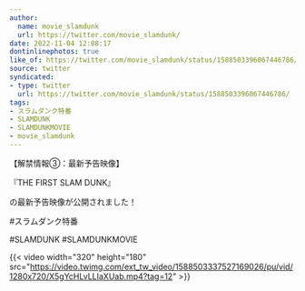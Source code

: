 ```yaml
---
author:
  name: movie_slamdunk
  url: https://twitter.com/movie_slamdunk/
date: 2022-11-04 12:08:17
dontinlinephotos: true
like_of: https://twitter.com/movie_slamdunk/status/1588503396067446786/
source: twitter
syndicated:
- type: twitter
  url: https://twitter.com/movie_slamdunk/status/1588503396067446786/
tags:
- スラムダンク特番
- SLAMDUNK
- SLAMDUNKMOVIE
- movie_slamdunk
---
```


【解禁情報③：最新予告映像】

『THE FIRST SLAM DUNK』

の最新予告映像が公開されました！



#スラムダンク特番

#SLAMDUNK #SLAMDUNKMOVIE 

{{< video width="320" height="180" src="https://video.twimg.com/ext_tw_video/1588503337527169026/pu/vid/1280x720/X5gYcHLvLLIaXUab.mp4?tag=12" >}}